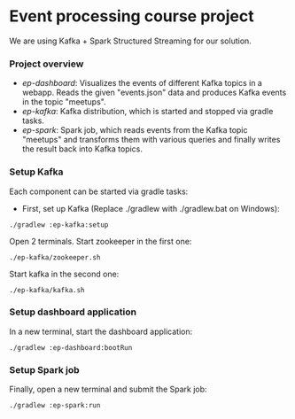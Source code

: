 # Event processing course project

We are using Kafka + Spark Structured Streaming for our solution.


### Project overview ###

- _ep-dashboard_: Visualizes the events of different Kafka topics in a webapp. Reads the given "events.json" data and 
produces Kafka events in the topic "meetups". 
- _ep-kafka_: Kafka distribution, which is started and stopped via gradle tasks.
- _ep-spark_: Spark job, which reads events from the Kafka topic "meetups" and transforms them with various queries 
and finally writes the result back into Kafka topics.

### Setup Kafka ###

Each component can be started via gradle tasks:

* First, set up Kafka (Replace ./gradlew with ./gradlew.bat on Windows):

```shell script
./gradlew :ep-kafka:setup
```

Open 2 terminals. Start zookeeper in the first one:
```shell script
./ep-kafka/zookeeper.sh
```

Start kafka in the second one:
```shell script
./ep-kafka/kafka.sh
```

### Setup dashboard application ###

In a new terminal, start the dashboard application:

```shell script
./gradlew :ep-dashboard:bootRun
```

### Setup Spark job ###

Finally, open a new terminal and submit the Spark job:

```shell script
./gradlew :ep-spark:run
```

